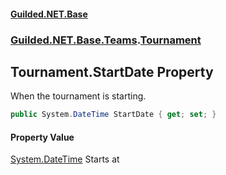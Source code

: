 
#### [Guilded.NET.Base](index 'index')
### [Guilded.NET.Base.Teams](index#Guilded_NET_Base_Teams 'Guilded.NET.Base.Teams').[Tournament](Tournament 'Guilded.NET.Base.Teams.Tournament')
## Tournament.StartDate Property
When the tournament is starting.  
```csharp
public System.DateTime StartDate { get; set; }
```

#### Property Value
[System.DateTime](https://docs.microsoft.com/en-us/dotnet/api/System.DateTime 'System.DateTime')
Starts at
